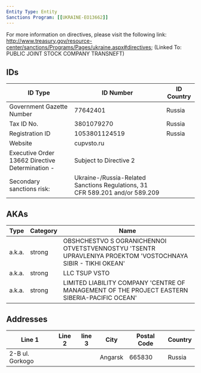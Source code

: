```yaml
---
Entity Type: Entity
Sanctions Program: [[UKRAINE-EO13662]]
---
```

For more information on directives, please visit the following link: http://www.treasury.gov/resource-center/sanctions/Programs/Pages/ukraine.aspx#directives; (Linked To: PUBLIC JOINT STOCK COMPANY TRANSNEFT)

## IDs
| ID Type | ID Number | ID Country |
|---------|-----------|------------|
| Government Gazette Number | 77642401 | Russia |
| Tax ID No. | 3801079270 | Russia |
| Registration ID | 1053801124519 | Russia |
| Website | cupvsto.ru |  |
| Executive Order 13662 Directive Determination - | Subject to Directive 2 |  |
| Secondary sanctions risk: | Ukraine-/Russia-Related Sanctions Regulations, 31 CFR 589.201 and/or 589.209 |  |


## AKAs
| Type | Category | Name      | 
|------|----------|-----------|
| a.k.a. | strong | OBSHCHESTVO S OGRANICHENNOI OTVETSTVENNOSTYU 'TSENTR UPRAVLENIYA PROEKTOM 'VOSTOCHNAYA SIBIR - TIKHI OKEAN' |
| a.k.a. | strong | LLC TSUP VSTO |
| a.k.a. | strong | LIMITED LIABILITY COMPANY 'CENTRE OF MANAGEMENT OF THE PROJECT EASTERN SIBERIA-PACIFIC OCEAN' |


## Addresses
| Line 1 | Line 2 | line 3 | City | Postal Code| Country | 
|--------|--------|--------|------|------------|---------|
| 2-B ul. Gorkogo |  |  | Angarsk | 665830 | Russia |

